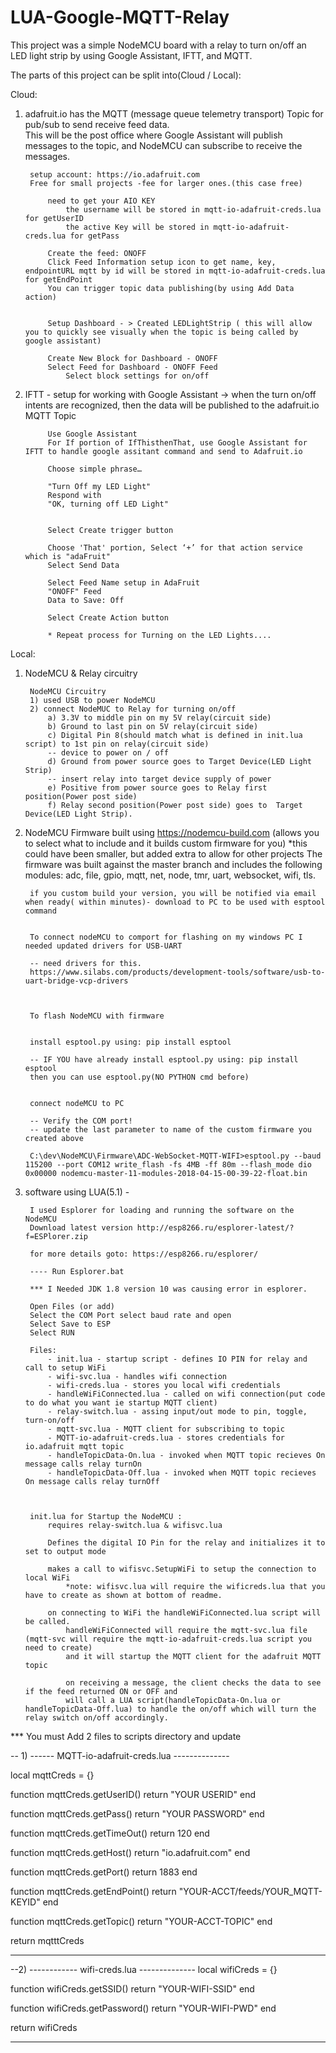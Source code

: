 # LUA-Google-MQTT-Relay

This project was a simple NodeMCU board with a relay to turn on/off an LED light strip by using Google Assistant, IFTT, and MQTT.

The parts of this project can be split into(Cloud / Local):

Cloud: 
1) adafruit.io has the MQTT (message queue telemetry transport) Topic for pub/sub to send receive feed data.  
	This will be the post office where Google Assistant will publish messages to the topic, and NodeMCU can subscribe to receive the messages.
	
		setup account: https://io.adafruit.com
		Free for small projects -fee for larger ones.(this case free)
		
			need to get your AIO KEY
				the username will be stored in mqtt-io-adafruit-creds.lua for getUserID
				the active Key will be stored in mqtt-io-adafruit-creds.lua for getPass
			
			Create the feed: ONOFF
			Click Feed Information setup icon to get name, key, endpointURL mqtt by id will be stored in mqtt-io-adafruit-creds.lua for getEndPoint
			You can trigger topic data publishing(by using Add Data action) 
			
			
			Setup Dashboard - > Created LEDLightStrip ( this will allow you to quickly see visually when the topic is being called by google assistant)
			
			Create New Block for Dashboard - ONOFF
			Select Feed for Dashboard - ONOFF Feed
				Select block settings for on/off
	
	
	
	
2) IFTT - setup for working with Google Assistant -> when the turn on/off intents are recognized, then the data will be published to the adafruit.io MQTT Topic

			Use Google Assistant 
			For If portion of IfThisthenThat, use Google Assistant for IFTT to handle google assitant command and send to Adafruit.io 

			Choose simple phrase…

			"Turn Off my LED Light"
			Respond with
			"OK, turning off LED Light"
			 

			Select Create trigger button

			Choose 'That' portion, Select ‘+’ for that action service which is "adaFruit"
			Select Send Data

			Select Feed Name setup in AdaFruit
			"ONOFF" Feed
			Data to Save: Off

			Select Create Action button

			* Repeat process for Turning on the LED Lights....


Local: 
1) NodeMCU & Relay circuitry

		NodeMCU Circuitry
		1) used USB to power NodeMCU
		2) connect NodeMUC to Relay for turning on/off
			a) 3.3V to middle pin on my 5V relay(circuit side)
			b) Ground to last pin on 5V relay(circuit side)
			c) Digital Pin 8(should match what is defined in init.lua script) to 1st pin on relay(circuit side)
			-- device to power on / off
			d) Ground from power source goes to Target Device(LED Light Strip)
			-- insert relay into target device supply of power
			e) Positive from power source goes to Relay first position(Power post side)
			f) Relay second position(Power post side) goes to  Target Device(LED Light Strip).




2) NodeMCU Firmware built using https://nodemcu-build.com (allows you to select what to include and it builds custom firmware for you) 
		*this could have been smaller, but added extra to allow for other projects
		The firmware was built against the master branch and includes the following modules: adc, file, gpio, mqtt, net, node, tmr, uart, websocket, wifi, tls.
		
		if you custom build your version, you will be notified via email when ready( within minutes)- download to PC to be used with esptool command
		
		
		To connect nodeMCU to comport for flashing on my windows PC I needed updated drivers for USB-UART
		
		-- need drivers for this.
		https://www.silabs.com/products/development-tools/software/usb-to-uart-bridge-vcp-drivers

		

		To flash NodeMCU with firmware 

		
		install esptool.py using: pip install esptool
		
		-- IF YOU have already install esptool.py using: pip install esptool
		then you can use esptool.py(NO PYTHON cmd before)

		
		connect nodeMCU to PC

		-- Verify the COM port!
		-- update the last parameter to name of the custom firmware you created above
	
		C:\dev\NodeMCU\Firmware\ADC-WebSocket-MQTT-WIFI>esptool.py --baud 115200 --port COM12 write_flash -fs 4MB -ff 80m --flash_mode dio 0x00000 nodemcu-master-11-modules-2018-04-15-00-39-22-float.bin



		
		
		
		
		
		
		
3) software using LUA(5.1) - 

		I used Esplorer for loading and running the software on the NodeMCU
		Download latest version http://esp8266.ru/esplorer-latest/?f=ESPlorer.zip

		for more details goto: https://esp8266.ru/esplorer/
		
		---- Run Esplorer.bat

		*** I Needed JDK 1.8 version 10 was causing error in esplorer.
				
		Open Files (or add)
		Select the COM Port select baud rate and open
		Select Save to ESP 
		Select RUN

		Files: 
			- init.lua - startup script - defines IO PIN for relay and call to setup WiFi
			- wifi-svc.lua - handles wifi connection
			- wifi-creds.lua - stores you local wifi credentials
			- handleWiFiConnected.lua - called on wifi connection(put code to do what you want ie startup MQTT client)
			- relay-switch.lua - assing input/out mode to pin, toggle, turn-on/off
			- mqtt-svc.lua - MQTT client for subscribing to topic
			- MQTT-io-adafruit-creds.lua - stores credentials for io.adafruit mqtt topic
			- handleTopicData-On.lua - invoked when MQTT topic recieves On message calls relay turnOn
			- handleTopicData-Off.lua - invoked when MQTT topic recieves On message calls relay turnOff
			
			

		init.lua for Startup the NodeMCU :
			requires relay-switch.lua & wifisvc.lua  
			
			Defines the digital IO Pin for the relay and initializes it to set to output mode
						
			makes a call to wifisvc.SetupWiFi to setup the connection to local WiFi
				*note: wifisvc.lua will require the wificreds.lua that you have to create as shown at bottom of readme.
			
			on connecting to WiFi the handleWiFiConnected.lua script will be called.
				handleWiFiConnected will require the mqtt-svc.lua file (mqtt-svc will require the mqtt-io-adafruit-creds.lua script you need to create)
				and it will startup the MQTT client for the adafruit MQTT topic
				
				on receiving a message, the client checks the data to see if the feed returned ON or OFF and 
				will call a LUA script(handleTopicData-On.lua or handleTopicData-Off.lua) to handle the on/off which will turn the relay switch on/off accordingly.
			
			
		



*** You must Add 2 files to scripts directory and update

-- 1)
------ MQTT-io-adafruit-creds.lua --------------

local mqttCreds = {}

function mqttCreds.getUserID()
    return "YOUR USERID"
end

function mqttCreds.getPass()
    return "YOUR PASSWORD"
end

function mqttCreds.getTimeOut()
    return 120
end

function mqttCreds.getHost()
    return "io.adafruit.com"
end

function mqttCreds.getPort()
    return 1883
end

function mqttCreds.getEndPoint()
    return "YOUR-ACCT/feeds/YOUR_MQTT-KEYID"
end

function mqttCreds.getTopic()
    return "YOUR-ACCT-TOPIC"
end

return mqtttCreds

----------------------------------


--2) 
------------ wifi-creds.lua --------------
local wifiCreds = {}




function wifiCreds.getSSID()
    return "YOUR-WIFI-SSID"
end

function wifiCreds.getPassword()
    return "YOUR-WIFI-PWD"
end


return wifiCreds

------------------------------------------
